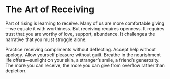 # The Art of Receiving


Part of rising is learning to receive. Many of us are more comfortable giving—we equate it with worthiness. But receiving requires openness. It requires trust that you are worthy of love, support, abundance. It challenges the narrative that you must struggle alone.

Practice receiving compliments without deflecting. Accept help without apology. Allow yourself pleasure without guilt. Breathe in the nourishment life offers—sunlight on your skin, a stranger’s smile, a friend’s generosity. The more you can receive, the more you can give from overflow rather than depletion.
